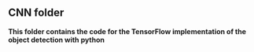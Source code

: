 ## CNN folder

**This folder contains the code for the TensorFlow implementation of the object detection with python**